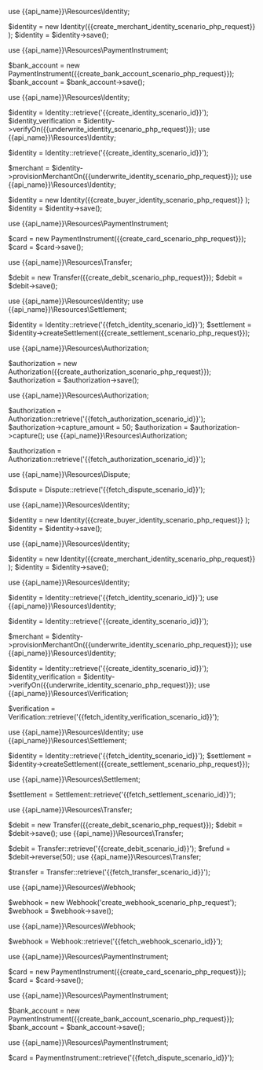 
use {{api_name}}\Resources\Identity;

$identity = new Identity({{create_merchant_identity_scenario_php_request}}
);
$identity = $identity->save();

use {{api_name}}\Resources\PaymentInstrument;

$bank_account = new PaymentInstrument({{create_bank_account_scenario_php_request}});
$bank_account = $bank_account->save();


use {{api_name}}\Resources\Identity;

$identity = Identity::retrieve('{{create_identity_scenario_id}}');
$identity_verification = $identity->verifyOn({{underwrite_identity_scenario_php_request}});
use {{api_name}}\Resources\Identity;

$identity = Identity::retrieve('{{create_identity_scenario_id}}');

$merchant = $identity->provisionMerchantOn({{underwrite_identity_scenario_php_request}});
use {{api_name}}\Resources\Identity;

$identity = new Identity({{create_buyer_identity_scenario_php_request}}
);
$identity = $identity->save();

use {{api_name}}\Resources\PaymentInstrument;

$card = new PaymentInstrument({{create_card_scenario_php_request}});
$card = $card->save();


use {{api_name}}\Resources\Transfer;

$debit = new Transfer({{create_debit_scenario_php_request}});
$debit = $debit->save();

use {{api_name}}\Resources\Identity;
use {{api_name}}\Resources\Settlement;

$identity = Identity::retrieve('{{fetch_identity_scenario_id}}');
$settlement = $identity->createSettlement({{create_settlement_scenario_php_request}});

use {{api_name}}\Resources\Authorization;

$authorization = new Authorization({{create_authorization_scenario_php_request}});
$authorization = $authorization->save();

use {{api_name}}\Resources\Authorization;

$authorization = Authorization::retrieve('{{fetch_authorization_scenario_id}}');
$authorization->capture_amount = 50;
$authorization = $authorization->capture();
use {{api_name}}\Resources\Authorization;

$authorization = Authorization::retrieve('{{fetch_authorization_scenario_id}}');

use {{api_name}}\Resources\Dispute;

$dispute = Dispute::retrieve('{{fetch_dispute_scenario_id}}');

use {{api_name}}\Resources\Identity;

$identity = new Identity({{create_buyer_identity_scenario_php_request}}
);
$identity = $identity->save();

use {{api_name}}\Resources\Identity;

$identity = new Identity({{create_merchant_identity_scenario_php_request}}
);
$identity = $identity->save();

use {{api_name}}\Resources\Identity;

$identity = Identity::retrieve('{{fetch_identity_scenario_id}}');
use {{api_name}}\Resources\Identity;

$identity = Identity::retrieve('{{create_identity_scenario_id}}');

$merchant = $identity->provisionMerchantOn({{underwrite_identity_scenario_php_request}});
use {{api_name}}\Resources\Identity;

$identity = Identity::retrieve('{{create_identity_scenario_id}}');
$identity_verification = $identity->verifyOn({{underwrite_identity_scenario_php_request}});
use {{api_name}}\Resources\Verification;

$verification = Verification::retrieve('{{fetch_identity_verification_scenario_id}}');

use {{api_name}}\Resources\Identity;
use {{api_name}}\Resources\Settlement;

$identity = Identity::retrieve('{{fetch_identity_scenario_id}}');
$settlement = $identity->createSettlement({{create_settlement_scenario_php_request}});

use {{api_name}}\Resources\Settlement;

$settlement = Settlement::retrieve('{{fetch_settlement_scenario_id}}');

use {{api_name}}\Resources\Transfer;

$debit = new Transfer({{create_debit_scenario_php_request}});
$debit = $debit->save();
use {{api_name}}\Resources\Transfer;

$debit = Transfer::retrieve('{{create_debit_scenario_id}}');
$refund = $debit->reverse(50);
use {{api_name}}\Resources\Transfer;

$transfer = Transfer::retrieve('{{fetch_transfer_scenario_id}}');



use {{api_name}}\Resources\Webhook;

$webhook = new Webhook('create_webhook_scenario_php_request');
$webhook = $webhook->save();



use {{api_name}}\Resources\Webhook;

$webhook = Webhook::retrieve('{{fetch_webhook_scenario_id}}');



use {{api_name}}\Resources\PaymentInstrument;

$card = new PaymentInstrument({{create_card_scenario_php_request}});
$card = $card->save();


use {{api_name}}\Resources\PaymentInstrument;

$bank_account = new PaymentInstrument({{create_bank_account_scenario_php_request}});
$bank_account = $bank_account->save();


use {{api_name}}\Resources\PaymentInstrument;

$card = PaymentInstrument::retrieve('{{fetch_dispute_scenario_id}}');



